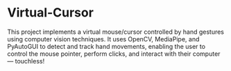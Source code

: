 # Virtual-Cursor
This project implements a virtual mouse/cursor controlled by hand gestures using computer vision techniques. It uses OpenCV, MediaPipe, and PyAutoGUI to detect and track hand movements, enabling the user to control the mouse pointer, perform clicks, and interact with their computer — touchless!
